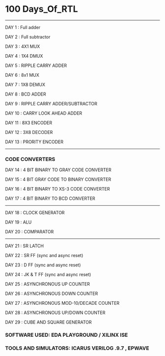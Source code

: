 # 100 Days_Of_RTL
_______________________________________________________

DAY 1 : Full adder 

DAY 2 : Full subtractor

DAY 3 : 4X1 MUX

DAY 4 : 1X4 DMUX 

DAY 5 : RIPPLE CARRY ADDER

DAY 6 : 8x1 MUX

DAY 7 : 1X8 DEMUX

DAY 8 : BCD ADDER

DAY 9 : RIPPLE CARRY ADDER/SUBTRACTOR

DAY 10 : CARRY LOOK AHEAD ADDER

DAY 11 : 8X3 ENCODER

DAY 12 : 3X8 DECODER

DAY 13 : PRORITY ENCODER

____________________________________________________________

### CODE CONVERTERS

DAY 14 : 4 BIT BINARY TO GRAY CODE CONVERTER

DAY 15 : 4 BIT GRAY CODE TO BINARY CONVERTER 

DAY 16 : 4 BIT BINARY TO XS-3 CODE CONVERTER

DAY 17 : 4 BIT BINARY TO BCD CONVERTER

____________________________________________________________

DAY 18 : CLOCK GENERATOR

DAY 19 : ALU

DAY 20 : COMPARATOR

____________________________________________________________

DAY 21 : SR LATCH

DAY 22 : SR FF (sync and async reset)

DAY 23 : D FF  (sync and async reset)

DAY 24 : JK & T FF (sync and async reset)

DAY 25 : ASYNCHRONOUS UP COUNTER

DAY 26 : ASYNCHRONOUS DOWN COUNTER

DAY 27 : ASYNCHRONOUS MOD-10/DECADE COUNTER

DAY 28 : ASYNCHRONOUS UP/DOWN COUNTER

DAY 29 : CUBE AND SQUARE GENERATOR



### SOFTWARE USED: EDA PLAYGROUND / XILINX ISE
### TOOLS AND SIMULATORS: ICARUS VERILOG .9.7 , EPWAVE



